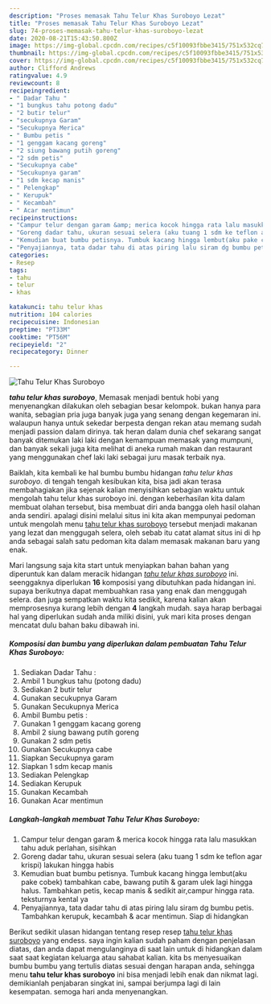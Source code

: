 ```yaml
---
description: "Proses memasak Tahu Telur Khas Suroboyo Lezat"
title: "Proses memasak Tahu Telur Khas Suroboyo Lezat"
slug: 74-proses-memasak-tahu-telur-khas-suroboyo-lezat
date: 2020-08-21T15:43:50.800Z
image: https://img-global.cpcdn.com/recipes/c5f10093fbbe3415/751x532cq70/tahu-telur-khas-suroboyo-foto-resep-utama.jpg
thumbnail: https://img-global.cpcdn.com/recipes/c5f10093fbbe3415/751x532cq70/tahu-telur-khas-suroboyo-foto-resep-utama.jpg
cover: https://img-global.cpcdn.com/recipes/c5f10093fbbe3415/751x532cq70/tahu-telur-khas-suroboyo-foto-resep-utama.jpg
author: Clifford Andrews
ratingvalue: 4.9
reviewcount: 8
recipeingredient:
- " Dadar Tahu "
- "1 bungkus tahu potong dadu"
- "2 butir telur"
- "secukupnya Garam"
- "Secukupnya Merica"
- " Bumbu petis "
- "1 genggam kacang goreng"
- "2 siung bawang putih goreng"
- "2 sdm petis"
- "Secukupnya cabe"
- "Secukupnya garam"
- "1 sdm kecap manis"
- " Pelengkap"
- " Kerupuk"
- " Kecambah"
- " Acar mentimun"
recipeinstructions:
- "Campur telur dengan garam &amp; merica kocok hingga rata lalu masukkan tahu aduk perlahan, sisihkan"
- "Goreng dadar tahu, ukuran sesuai selera (aku tuang 1 sdm ke teflon agar krispi) lakukan hingga habis"
- "Kemudian buat bumbu petisnya. Tumbuk kacang hingga lembut(aku pake cobek) tambahkan cabe, bawang putih &amp; garam ulek lagi hingga halus. Tambahkan petis, kecap manis &amp; sedikit air,campur hingga rata. teksturnya kental ya"
- "Penyajiannya, tata dadar tahu di atas piring lalu siram dg bumbu petis. Tambahkan kerupuk, kecambah &amp; acar mentimun. Siap di hidangkan"
categories:
- Resep
tags:
- tahu
- telur
- khas

katakunci: tahu telur khas 
nutrition: 104 calories
recipecuisine: Indonesian
preptime: "PT33M"
cooktime: "PT56M"
recipeyield: "2"
recipecategory: Dinner

---
```



![Tahu Telur Khas Suroboyo](https://img-global.cpcdn.com/recipes/c5f10093fbbe3415/751x532cq70/tahu-telur-khas-suroboyo-foto-resep-utama.jpg)

<b><i>tahu telur khas suroboyo</i></b>, Memasak menjadi bentuk hobi yang menyenangkan dilakukan oleh sebagian besar kelompok. bukan hanya para wanita, sebagian pria juga banyak juga yang senang dengan kegemaran ini. walaupun hanya untuk sekedar berpesta dengan rekan atau memang sudah menjadi passion dalam dirinya. tak heran dalam dunia chef sekarang sangat banyak ditemukan laki laki dengan kemampuan memasak yang mumpuni, dan banyak sekali juga kita melihat di aneka rumah makan dan restaurant yang menggunakan chef laki laki sebagai juru masak terbaik nya.



Baiklah, kita kembali ke hal bumbu bumbu hidangan <i>tahu telur khas suroboyo</i>. di tengah tengah kesibukan kita, bisa jadi akan terasa membahagiakan jika sejenak kalian menyisihkan sebagian waktu untuk mengolah tahu telur khas suroboyo ini. dengan keberhasilan kita dalam membuat olahan tersebut, bisa membuat diri anda bangga oleh hasil olahan anda sendiri. apalagi disini melalui situs ini kita akan mempunyai pedoman untuk mengolah menu <u>tahu telur khas suroboyo</u> tersebut menjadi makanan yang lezat dan menggugah selera, oleh sebab itu catat alamat situs ini di hp anda sebagai salah satu pedoman kita dalam memasak makanan baru yang enak.


Mari langsung saja kita start untuk menyiapkan bahan bahan yang diperuntuk kan dalam meracik hidangan <u><i>tahu telur khas suroboyo</i></u> ini. seenggaknya diperlukan <b>16</b> komposisi yang dibutuhkan pada hidangan ini. supaya berikutnya dapat membuahkan rasa yang enak dan menggugah selera. dan juga sempatkan waktu kita sedikit, karena kalian akan memprosesnya kurang lebih dengan <b>4</b> langkah mudah. saya harap berbagai hal yang diperlukan sudah anda miliki disini, yuk mari kita proses dengan mencatat dulu bahan baku dibawah ini.

<!--inarticleads1-->

##### Komposisi dan bumbu yang diperlukan dalam pembuatan Tahu Telur Khas Suroboyo:

1. Sediakan  Dadar Tahu :
1. Ambil 1 bungkus tahu (potong dadu)
1. Sediakan 2 butir telur
1. Gunakan secukupnya Garam
1. Gunakan Secukupnya Merica
1. Ambil  Bumbu petis :
1. Gunakan 1 genggam kacang goreng
1. Ambil 2 siung bawang putih goreng
1. Gunakan 2 sdm petis
1. Gunakan Secukupnya cabe
1. Siapkan Secukupnya garam
1. Siapkan 1 sdm kecap manis
1. Sediakan  Pelengkap
1. Sediakan  Kerupuk
1. Gunakan  Kecambah
1. Gunakan  Acar mentimun




<!--inarticleads2-->

##### Langkah-langkah membuat Tahu Telur Khas Suroboyo:

1. Campur telur dengan garam &amp; merica kocok hingga rata lalu masukkan tahu aduk perlahan, sisihkan
1. Goreng dadar tahu, ukuran sesuai selera (aku tuang 1 sdm ke teflon agar krispi) lakukan hingga habis
1. Kemudian buat bumbu petisnya. Tumbuk kacang hingga lembut(aku pake cobek) tambahkan cabe, bawang putih &amp; garam ulek lagi hingga halus. Tambahkan petis, kecap manis &amp; sedikit air,campur hingga rata. teksturnya kental ya
1. Penyajiannya, tata dadar tahu di atas piring lalu siram dg bumbu petis. Tambahkan kerupuk, kecambah &amp; acar mentimun. Siap di hidangkan




Berikut sedikit ulasan hidangan tentang resep resep <u>tahu telur khas suroboyo</u> yang endess. saya ingin kalian sudah paham dengan penjelasan diatas, dan anda dapat mengulanginya di saat lain untuk di hidangkan dalam saat saat kegiatan keluarga atau sahabat kalian. kita bs menyesuaikan bumbu bumbu yang tertulis diatas sesuai dengan harapan anda, sehingga menu <b>tahu telur khas suroboyo</b> ini bisa menjadi lebih enak dan nikmat lagi. demikianlah penjabaran singkat ini, sampai berjumpa lagi di lain kesempatan. semoga hari anda menyenangkan.
